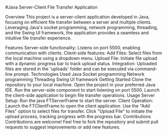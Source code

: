 

#Java Server-Client File Transfer Application

Overview
This project is a server-client application developed in Java, focusing on efficient file transfer between a server and multiple clients. Leveraging Java's socket programming, network programming, threading, and the Swing UI framework, the application provides a seamless and intuitive file transfer experience.

Features
Server-side functionality: Listens on port 5500, enabling communication with clients.
Client-side features:
Add Files: Select files from the local machine using a dropdown menu.
Upload File: Initiate file upload with a dynamic progress bar to track upload status.
Integration: Uploaded files are stored in the 'uploads' folder and can be executed via command-line prompt.
Technologies Used
Java
Socket programming
Network programming
Threading
Swing UI framework
Getting Started
Clone the repository to your local machine.
Open the project in your preferred Java IDE.
Run the server-side component to start listening on port 5500.
Launch the client-side application to begin file transfer operations.
Usage
Server Setup:
Run the java FTServerFrame  to start the server.
Client Operation:
Launch the FTClientFrame  to open the client application.
Use the "Add Files" option to select files for transfer.
Click "Upload File" to initiate the upload process, tracking progress with the progress bar.
Contributions
Contributions are welcome! Feel free to fork the repository and submit pull requests to suggest improvements or add new features.
